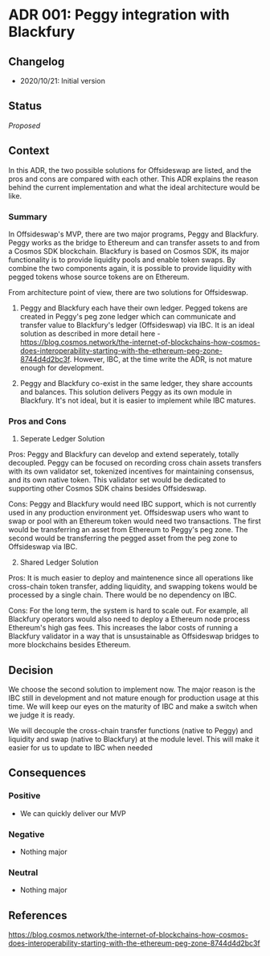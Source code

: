 # ADR 001: Peggy integration with Blackfury

## Changelog

- 2020/10/21: Initial version

## Status

*Proposed*

## Context
In this ADR, the two possible solutions for Offsideswap are listed, and the pros and cons are compared with each other. This ADR explains the reason behind the current implementation and what the ideal architecture would be like.
### Summary

In Offsideswap's MVP, there are two major programs, Peggy and Blackfury. Peggy works as the bridge to Ethereum and can transfer assets to and from a Cosmos SDK blockchain. Blackfury is based on Cosmos SDK, its major functionality is to provide liquidity pools and enable token swaps. By combine the two components again, it is possible to provide liquidity with pegged tokens whose source tokens are on Ethereum. 

From architecture point of view, there are two solutions for Offsideswap.
1. Peggy and Blackfury each have their own ledger.  Pegged tokens are created in Peggy's peg zone ledger which can communicate and transfer value to Blackfury's ledger (Offsideswap) via IBC. It is an ideal solution as described in more detail here - https://blog.cosmos.network/the-internet-of-blockchains-how-cosmos-does-interoperability-starting-with-the-ethereum-peg-zone-8744d4d2bc3f. However, IBC, at the time write the ADR, is not mature enough for development. 

2. Peggy and Blackfury co-exist in the same ledger, they share accounts and balances. This solution delivers Peggy as its own module in Blackfury.  It's not ideal, but it is easier to implement while IBC matures.

### Pros and Cons

1. Seperate Ledger Solution

Pros: Peggy and Blackfury can develop and extend seperately, totally decoupled. Peggy can be focused on recording cross chain assets transfers with its own validator set, tokenized incentives for maintaining consensus, and its own native token.  This validator set would be dedicated to supporting other Cosmos SDK chains besides Offsideswap.

Cons: Peggy and Blackfury would need IBC support, which is not currently used in any production environment yet.  Offsideswap users who want to swap or pool with an Ethereum token would need two transactions.  The first would be transferring an asset from Ethereum to Peggy's peg zone.  The second would be transferring the pegged asset from the peg zone to Offsideswap via IBC.

2. Shared Ledger Solution

Pros: It is much easier to deploy and maintenence since all operations like cross-chain token transfer, adding liquidity, and swapping tokens would be processed by a single chain.  There would be no dependency on IBC.

Cons: For the long term, the system is hard to scale out. For example, all Blackfury operators would also need to deploy a Ethereum node process Ethereum's high gas fees.  This increases the labor costs of running a Blackfury validator in a way that is unsustainable as Offsideswap bridges to more blockchains besides Ethereum.

## Decision
We choose the second solution to implement now. The major reason is the IBC still in development and not mature enough for production usage at this time. We will keep our eyes on the maturity of IBC and make a switch when we judge it is ready.

We will decouple the cross-chain transfer functions (native to Peggy) and liquidity and swap (native to Blackfury) at the module level. This will make it easier for us to update to IBC when needed

## Consequences

### Positive

- We can quickly deliver our MVP

### Negative

- Nothing major

### Neutral

- Nothing major

## References

https://blog.cosmos.network/the-internet-of-blockchains-how-cosmos-does-interoperability-starting-with-the-ethereum-peg-zone-8744d4d2bc3f
